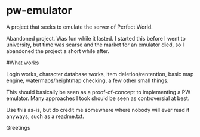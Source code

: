 # pw-emulator
A project that seeks to emulate the server of Perfect World.

Abandoned project. Was fun while it lasted. I started this before I went to university, but time was scarse and the market for an emulator died, so I abandoned the project a short while after.

#What works

Login works, character database works, item deletion/rentention, basic map engine, watermaps/heightmap checking, a few other small things.

This should basically be seen as a proof-of-concept to implementing a PW emulator. Many approaches I took should be seen as controversial at best.

Use this as-is, but do credit me somewhere where nobody will ever read it anyways, such as a readme.txt.

Greetings
